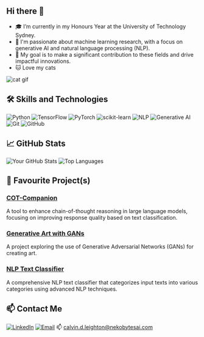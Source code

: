 ## Hi there 👋
- 🎓 I’m currently in my Honours Year at the University of Technology Sydney.
- 🤖 I'm passionate about machine learning research, with a focus on generative AI and natural language processing (NLP).
- 🌟 My goal is to make a significant contribution to these fields and drive impactful innovations.
- 🐱 Love my cats

![cat gif](https://github.com/cl-117/cl-117/assets/72725446/fd1de39f-3994-4485-b584-925f56f5b972)

## 🛠️ Skills and Technologies

![Python](https://img.shields.io/badge/-Python-000?&logo=Python)
![TensorFlow](https://img.shields.io/badge/-TensorFlow-000?&logo=TensorFlow)
![PyTorch](https://img.shields.io/badge/-PyTorch-000?&logo=PyTorch)
![scikit-learn](https://img.shields.io/badge/-scikit--learn-000?&logo=scikit-learn)
![NLP](https://img.shields.io/badge/-NLP-000?&logo=nlp)
![Generative AI](https://img.shields.io/badge/-Generative%20AI-000?&logo=ai)
![Git](https://img.shields.io/badge/-Git-000?&logo=Git)
![GitHub](https://img.shields.io/badge/-GitHub-000?&logo=GitHub)

## 📈 GitHub Stats

![Your GitHub Stats](https://github-readme-stats.vercel.app/api?username=nekovin&show_icons=true&hide_border=true)
![Top Languages](https://github-readme-stats.vercel.app/api/top-langs/?username=nekovin&layout=compact)

## 🔧 Favourite Project(s)

### [COT-Companion](https://github.com/nekovin/COT-Companion)
A tool to enhance chain-of-thought reasoning in large language models, focusing on improving response quality based on text classification.

### [Generative Art with GANs](https://github.com/nekovin/Generative-Art-GANs)
A project exploring the use of Generative Adversarial Networks (GANs) for creating art.

### [NLP Text Classifier](https://github.com/nekovin/NLP-Text-Classifier)
A comprehensive NLP text classifier that categorizes input texts into various categories using advanced NLP techniques.

## 📫 Contact Me

[![LinkedIn](https://img.shields.io/badge/-LinkedIn-blue?&logo=LinkedIn)](https://www.linkedin.com/in/CalvinLeighton/)
[![Email](https://img.shields.io/badge/-Email-blue?&logo=Gmail)](mailto:calvin.d.leighton@nekobytesai.com) 📫 [calvin.d.leighton@nekobytesai.com](mailto:calvin.d.leighton@nekobytesai.com)
